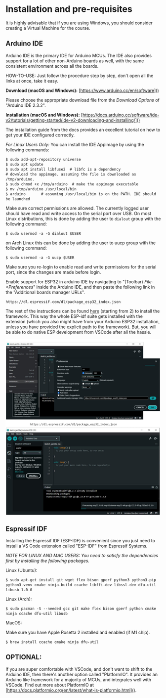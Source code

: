 # Installation and pre-requisites

It is highly advisable that if you are using Windows, you should consider creating a Virtual Machine for the course.

## Arduino IDE

Arduino IDE is the primary IDE for Arduino MCUs. The IDE also provides support for a lot of other non-Arduino boards as well, with the same consistent environment across all the boards.

HOW-TO-USE: Just follow the procedure step by step, don't open all the links at once, take it easy.

**Download (macOS and Windows):** [https://www.arduino.cc/en/software]()

Please choose the appropriate download file from the *Download Options* of "Arduino IDE 2.3.2".

**Installation (macOS and Windows):** [https://docs.arduino.cc/software/ide-v2/tutorials/getting-started/ide-v2-downloading-and-installing/]()

The installation guide from the docs provides an excellent tutorial on how to get your IDE configured correctly.

*For Linux Users Only:* You can install the IDE Appimage by using the following commands:

```shell
$ sudo add-apt-repository universe
$ sudo apt update
$ sudo apt install libfuse2  # libfc is a dependency
# download the appimage. assuming the file is downloaded as /tmp/arduino.
$ sudo chmod +x /tmp/arduino  # make the appimage executable
$ mv /tmp/arduino /usr/local/bin
$ arduino       # assuming /usr/local/bin is on the PATH. IDE should be launched
```

Make sure correct permissions are allowed. The currently logged user should have read and write access to the serial port over USB. On most Linux distributions, this is done by adding the user to `dialout` group with the following command:

```shell
$ sudo usermod -a -G dialout $USER
```

on Arch Linux this can be done by adding the user to uucp  group with the following command:

```shell
$ sudo usermod -a -G uucp $USER
```

Make sure you re-login to enable read and write permissions for the serial port, since the changes are made before login.

Enable support for ESP32 in arduino IDE by navigating to "(Toolbar) *File->Preferences*" inside the Arduino IDE, and then paste the following link in the "Additional boards manager URLs".

```
https://dl.espressif.com/dl/package_esp32_index.json
```

The rest of the instructions can be found [here](https://github.com/espressif/vscode-esp-idf-extension/blob/master/docs/tutorial/install.md) (starting from 2) to install the framework. This way the whole ESP-idf suite gets installed with the extension (which you also might have from your Arduino ESP32 installation, unless you have provided the explicit path to the framework). But, you will be able to do native ESP development from VSCode after all the hassle.

<img src="image/man/1708543366898.png" width=500>
<img src="image/man/1708543789671.png" width=500>

## Espressif IDF

Installing the Espressif IDF (ESP-IDF) is convenient since you just need to install a VS Code extension called "ESP-IDF" from Espressif Systems.

*NOTE FOR LINUX AND MAC USERS: You need to satisfy the dependencies first by installing the following packages.*

Linux (Ubuntu):

```shell
$ sudo apt-get install git wget flex bison gperf python3 python3-pip python3-venv cmake ninja-build ccache libffi-dev libssl-dev dfu-util libusb-1.0-0
```

Linux (Arch):

```shell
$ sudo pacman -S --needed gcc git make flex bison gperf python cmake ninja ccache dfu-util libusb
```

MacOS:

Make sure you have Apple Rosetta 2 installed and enabled (if M1 chip).

```shell
$ brew install ccache cmake ninja dfu-util
```

## OPTIONAL:

If you are super comfortable with VSCode, and don't want to shift to the Arduino IDE, then there's another option called "PlatformIO". It provides an Arduino like framework for a majority of MCUs, and integrates well with VSCode. Find out more about PlatformIO  at [https://docs.platformio.org/en/latest/what-is-platformio.html]().
